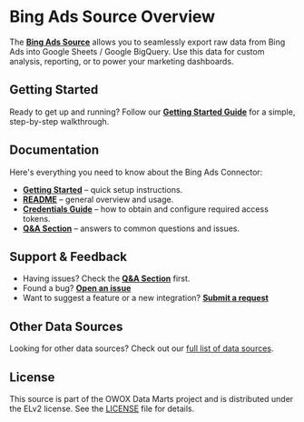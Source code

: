 # Bing Ads Source Overview

The [**Bing Ads Source**](.) allows you to seamlessly export raw data from Bing Ads into Google Sheets / Google BigQuery. Use this data for custom analysis, reporting, or to power your marketing dashboards.

## Getting Started

Ready to get up and running? Follow our [**Getting Started Guide**](GETTING_STARTED.md) for a simple, step-by-step walkthrough.

## Documentation

Here's everything you need to know about the Bing Ads Connector:

- [**Getting Started**](GETTING_STARTED.md) – quick setup instructions.
- [**README**](README.md) – general overview and usage.
- [**Credentials Guide**](CREDENTIALS.md) – how to obtain and configure required access tokens.
- [**Q&A Section**](https://github.com/OWOX/owox-data-marts/discussions/categories/q-a) – answers to common questions and issues.

## Support & Feedback

- Having issues? Check the [**Q&A Section**](https://github.com/OWOX/owox-data-marts/discussions/categories/q-a) first.
- Found a bug? [**Open an issue**](https://github.com/OWOX/owox-data-marts/issues)
- Want to suggest a feature or a new integration? [**Submit a request**](https://github.com/OWOX/owox-data-marts/discussions)

## Other Data Sources

Looking for other data sources? Check out our [full list of data sources](../../../../../README.md#data-sources).

## License

This source is part of the OWOX Data Marts project and is distributed under the ELv2 license. See the [LICENSE](../../../../../LICENSE.md) file for details.
